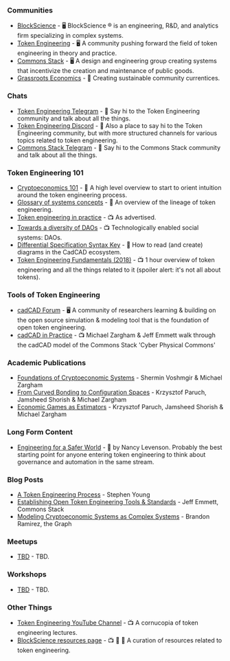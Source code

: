 ### Communities
- [BlockScience](https://block.science/) - 🖥️ BlockScience ® is an engineering, R&D, and analytics firm specializing in complex systems. 
- [Token Engineering](tokens.engineering) - 🖥️ A community pushing forward the field of token engineering in theory and practice.
- [Commons Stack](https://commonsstack.org/) - 🖥️ A design and engineering group creating systems that incentivize the creation and maintenance of public goods.
- [Grassroots Economics](https://www.grassrootseconomics.org/) - 🌱 Creating sustainable community currentices.

### Chats
- [Token Engineering Telegram](https://t.me/TokenEngineering) -  💬 Say hi to the Token Engineering community and talk about all the things.
- [Token Engineering Discord](https://discord.gg/gHvksh8) -  💬 Also a place to say hi to the Token Engineering community, but with more structured channels for various topics related to token engineering.
- [Commons Stack Telegram](https://t.me/commonsstack) - 💬 Say hi to the Commons Stack community and talk about all the things.

### Token Engineering 101
- [Cryptoeconomics 101](https://aracred.github.io/website/blog/Cryptoeconomics%20101) - 📄 A high level overview to start to orient intuition around the token engineering process.
- [Glossary of systems concepts](https://community.cadcad.org/t/working-glossary-of-systems-concepts/17) - 📄 An overview of the lineage of token engineering. 
- [Token engineering in practice](https://youtu.be/xRqXAlpWl0Y) - 📺 As advertised.
- [Towards a diversity of DAOs](https://www.youtube.com/watch?v=75769EjciVk) - 📺 Technologically enabled social systems: DAOs.
- [Differential Specification Syntax Key](https://community.cadcad.org/t/differential-specification-syntax-key/31) - 📄 How to read (and create) diagrams in the CadCAD ecosystem.
- [Token Engineering Fundamentals (2018)](https://www.youtube.com/watch?v=DsRG9uZmME8) - 📺 1 hour overview of token engineering and all the things related to it (spoiler alert: it's not all about tokens).

### Tools of Token Engineering
- [cadCAD Forum](https://community.cadcad.org/) - 🖥️ A community of researchers learning & building on the open source simulation & modeling tool that is the foundation of open token engineering.
- [cadCAD in Practice](https://www.youtube.com/watch?v=PQGgWpbjFv8) - 📺 Michael Zargham & Jeff Emmett walk through the cadCAD model of the Commons Stack 'Cyber Physical Commons'

### Academic Publications
- [Foundations of Cryptoeconomic Systems](https://epub.wu.ac.at/7309/8/Foundations%20of%20Cryptoeconomic%20Systems.pdf) - Shermin Voshmgir & Michael Zargham
- [From Curved Bonding to Configuration Spaces](https://epub.wu.ac.at/7381/1/zargham_shorish_paruch.pdf) - Krzysztof Paruch, Jamsheed Shorish & Michael Zargham
- [Economic Games as Estimators](https://epub.wu.ac.at/7433/1/zargham_paruch_shorish.pdf) - Krzysztof Paruch, Jamsheed Shorish & Michael Zargham

### Long Form Content
- [Engineering for a Safer World](http://sunnyday.mit.edu/safer-world.pdf) - 📕 by Nancy Levenson. Probably the best starting point for anyone entering token engineering to think about governance and automation in the same stream.

### Blog Posts
- [A Token Engineering Process](https://medium.com/@stephen_yo/a-token-engineering-process-16687f3b9a74) - Stephen Young
- [Establishing Open Token Engineering Tools & Standards](https://medium.com/commonsstack/establishing-open-token-engineering-tools-standards-9584b40dfe30) - Jeff Emmett, Commons Stack
- [Modeling Cryptoeconomic Systems as Complex Systems](https://thegraph.com/blog/modeling-cryptoeconomic-protocols-as-complex-systems-part-1) - Brandon Ramirez, the Graph


### Meetups
- [TBD](TBD) - TBD.

### Workshops
- [TBD](TBD) - TBD.

### Other Things
- [Token Engineering YouTube Channel](https://www.youtube.com/channel/UCDmzlpzOlaTALYV0hAwT0Tg) - 📺 A cornucopia of token engineering lectures. 
- [BlockScience resources page](https://block.science/resources/) - 📺 📄 📕 A curation of resources related to token engineering.
